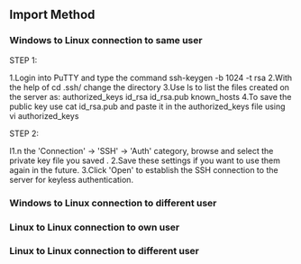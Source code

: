 
## Import Method

### Windows to Linux connection to same user

STEP 1:

1.Login into PuTTY and type the command ssh-keygen -b 1024 -t rsa
2.With the help of cd .ssh/ change the directory
3.Use ls to list the files created on the server as: authorized_keys id_rsa id_rsa.pub known_hosts
4.To save the public key use cat id_rsa.pub and paste it in the authorized_keys file using vi authorized_keys  

STEP 2:

I1.n the 'Connection' -> 'SSH' -> 'Auth' category, browse and select the private key file you saved .
2.Save these settings if you want to use them again in the future.
3.Click 'Open' to establish the SSH connection to the server for keyless authentication.

### Windows to Linux connection to different user

### Linux to Linux connection to own user

### Linux to Linux connection to different user